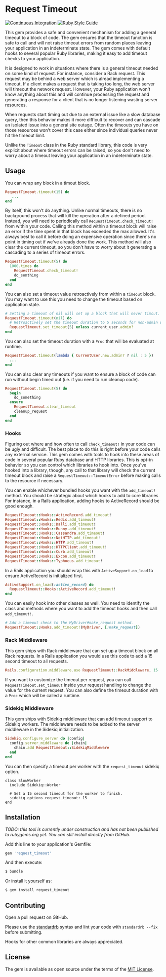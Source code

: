# Request Timeout

[![Continuous Integration](https://github.com/bdurand/request_timeout/actions/workflows/continuous_integration.yml/badge.svg)](https://github.com/bdurand/request_timeout/actions/workflows/continuous_integration.yml)
[![Ruby Style Guide](https://img.shields.io/badge/code_style-standard-brightgreen.svg)](https://github.com/testdouble/standard)

This gem provides a safe and convenient mechanism for adding a general timeout to a block of code. The gem ensures that the timeout function is safe to call and will not raise timeout errors from random places leaving your application in an indeterminate state. The gem comes with default hooks to several popular Ruby libraries, making it easy to add timeout checks to your application.

It is designed to work in situations where there is a general timeout needed on some kind of request. For instance, consider a Rack request. This request may be behind a web server which is alread implementing a timeout. If a client makes a request that is taking too long, the web server will timeout the network request. However, your Ruby application won't know anything about this and will continue processing the request and generating a response for a client that is no longer listening wasting server resources.

When requests start timing out due to an external issue like a slow database query, then this behavior makes it more difficult to recover and can cascade an isolated issue into a general site outage. Often the timeouts you have on those resources won't cover this case either since individual queries never hit the timeout limit.

Unlike the `Timeout` class in the Ruby standard library, this code is very explicit about where timeout errors can be raised, so you don't need to worry about a timeout leaving your application in an indeterminate state.

## Usage

You can wrap any block in a timout block.

```ruby
RequestTimeout.timeout(15) do
   ...
end
```

By itself, this won't do anything. Unlike normal timeouts, there is no background process that will kill the operation after a defined period. Instead, you will need to periodically call `RequestTimeout.check_timeout!` from within your code. Calling this method within a timeout block will raise an error if the time spent in that block has exceeded the max allowed. It's always best to call it before doing an expensive operation since there's no point in timing out if we've already done the work. This method will also clear the current timeout, so you don't have to worry about it generating a cascading to a series of timeout errors.

```ruby
RequestTimeout.timeout(5) do
  1000.times do
    RequestTimeout.check_timeout!
    do_somthing
  end
end
```

You can also set a timeout value retroactively from within a `timeout` block. You may want to use this you need to change the timeout based on application state.

```ruby
# Setting a timeout of nil will set up a block that will never timout.
RequestTimeout.timeout(nil) do
  # Retroactively set the timeout duration to 5 seconds for non-admin users
  RequestTimeout.set_timeout(5) unless current_user.admin?
end
```

You can also set the timeout duration with a `Proc` that will be evaluated at runtime.

```ruby
RequestTimeout.timeout(lambda { CurrentUser.new.admin? ? nil : 5 })
  ...
end
```

You can also clear any timeouts if you want to ensure a block of code can run without begin timed out (i.e. if you need to run cleanup code).

```ruby
RequestTimeout.timeout(5) do
  begin
    do_something
  ensure
    RequestTimeout.clear_timeout
    cleanup_request
  end
end
```

### Hooks

Figuring out where and how often to call `check_timeout!` in your code can be ugly and difficult. The best place to do this is right before your code calls any external service. This gem comes with tools to hook into these areas of code in several popular Ruby database and HTTP libraries. This is opt-in behavior so you can control which libraries to hook into. Once you've hooked into a library, though, any call to that library will check the current timeout block and raise a `RequestTimeout::TimeoutError` before making calls to the resource if necessary.

You can enable whichever bundled hooks you want with the `add_timeout!` method. You should be strategic about which hooks to add to core libraries. For instance, in a Rails application, adding hooks to ActiveRecord should be good enough.

```ruby
RequestTimeout::Hooks::ActiveRecord.add_timeout!
RequestTimeout::Hooks::Redis.add_timeout!
RequestTimeout::Hooks::Dalli.add_timeout!
RequestTimeout::Hooks::Bunny.add_timeout!
RequestTimeout::Hooks::Cassandra.add_timeout!
RequestTimeout::Hooks::NetHTTP.add_timeout!
RequestTimeout::Hooks::HTTP.add_timeout!
RequestTimeout::Hooks::HTTPClient.add_timeout!
RequestTimeout::Hooks::Curb.add_timeout!
RequestTimeout::Hooks::Excon.add_timeout!
RequestTimeout::Hooks::Typhoeus.add_timeout!
```

In a Rails application you should wrap this with `ActiveSupport.on_load` to ensure ActiveRecord is initialized first.

```ruby
ActiveSupport.on_load(:active_record) do
  RequestTimeout::Hooks::ActiveRecord.add_timeout!
end
```

You can easily hook into other classes as well. You need to identify the class and methods where you want to add the timeout hooks and then call `add_timeout!`.

```ruby
# Add a timeout check to the MyDriver#make_request method.
RequestTimeout::Hooks.add_timeout!(MyDriver, [:make_request])
```

### Rack Middleware

This gem ships with Rack middleware that can set up a timeout block on all Rack requests. In a Rails application you would use this code to add a 15 second timeout to all requests.

```ruby
Rails.configuration.middleware.use RequestTimeout::RackMiddleware, 15
```

If you want to customize the timeout per request, you can call `RequestTimeout.set_timeout` inside your request handling to change the value for the current request. You can also define the timeout duration with a `Proc` which will be called a runtime.

### Sidekiq Middleware

This gem ships with Sidekiq middleware that can add timeout support to Sidekiq workers. The middleware needs to be added to the server middleware in the Sidekiq initialization.

```ruby
Sidekiq.configure_server do |config|
  config.server_middleware do |chain|
    chain.add RequestTimeout::SidekiqMiddleware
  end
end
```

You can then specify a timeout per worker with the `request_timeout` sidekiq option.

```
class SlowWorker
  include Sidekiq::Worker

  # Set a 15 second timeout for the worker to finish.
  sidekiq_options request_timeout: 15
end
```

## Installation

_TODO: this tool is currently under construction and has not been published to rubygems.org yet. You can still install directly from GitHub._

Add this line to your application's Gemfile:

```ruby
gem 'request_timeout'
```

And then execute:
```bash
$ bundle
```

Or install it yourself as:
```bash
$ gem install request_timeout
```

## Contributing

Open a pull request on GitHub.

Please use the [standardrb](https://github.com/testdouble/standard) syntax and lint your code with `standardrb --fix` before submitting.

Hooks for other common libraries are always appreciated.

## License

The gem is available as open source under the terms of the [MIT License](https://opensource.org/licenses/MIT).
